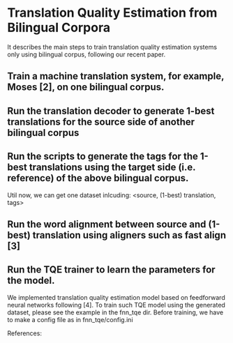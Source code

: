 # Translation Quality Estimation from Bilingual Corpora 

It describes the main steps to train translation quality estimation systems only using bilingual corpus,
following our recent paper. 

## Train a machine translation system, for example, Moses [2], on one bilingual corpus. 

## Run the translation decoder to generate 1-best translations for the source side of another bilingual corpus

## Run the scripts to generate the tags for the 1-best translations using the target side (i.e. reference) of the above bilingual corpus.

Util now, we can get one dataset inlcuding: <source, (1-best) translation, tags>

## Run the word alignment between source and (1-best) translation using aligners such as fast align [3]


## Run the TQE trainer to learn the parameters for the model. 
We implemented translation quality estimation model based on feedforward neural networks following [4].
To train such TQE model using the generated dataset, please see the example in the fnn_tqe dir.
Before training, we have to make a config file as in fnn_tqe/config.ini

 


References:

